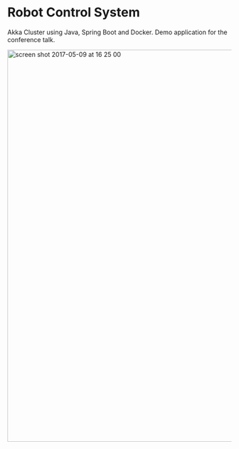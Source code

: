 # Robot Control System
Akka Cluster using Java, Spring Boot and Docker. Demo application for the conference talk.

<img width="880" alt="screen shot 2017-05-09 at 16 25 00" src="https://cloud.githubusercontent.com/assets/6069066/26027846/06bff546-381e-11e7-89e3-19382e3a15b2.png">
